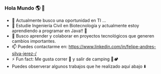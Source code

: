 ### Hola Mundo 🌎 👋


- 🔭 Actualmente busco una oportunidad en TI ...
- 🌱 Estudie Ingeniería Civil en Biotecnología y actualmente estoy aprendiendo a programar en Java!! 🦾 
- 👯 Busco aprender y colaborar en proyectos tecnológicos que generen cambios importantes.
- 📫 Puedes contactarme en:  https://www.linkedin.com/in/felipe-andres-silva-jerez-/
- ⚡ Fun fact: Me gusta correr 🏃 y salir de camping 🔦🏕️ 
- Puedes observerar algunos trabajos que he realizado aquí abajo ⬇️





